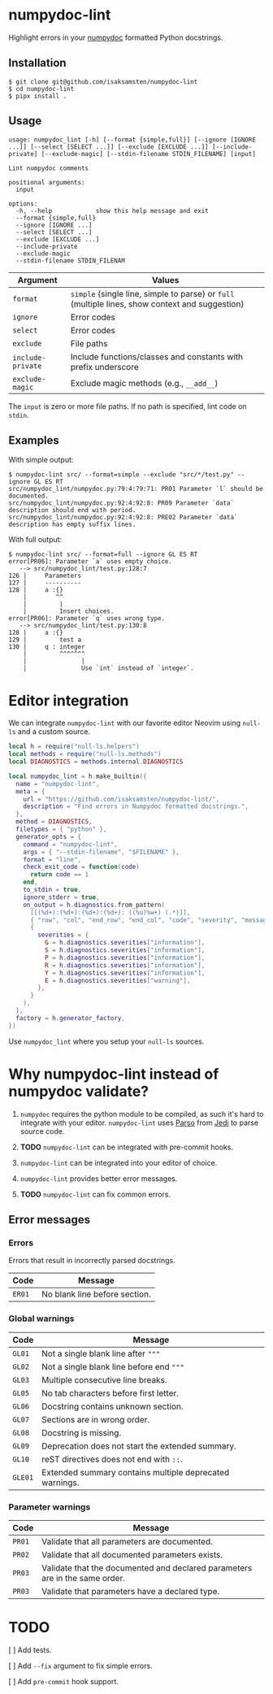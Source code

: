 # numpydoc-lint

Highlight errors in your [numpydoc](https://numpydoc.readthedocs.io) formatted
Python docstrings.

## Installation

```shell
$ git clone git@github.com/isaksamsten/numpydoc-lint
$ cd numpydoc-lint
$ pipx install .
```

## Usage

```
usage: numpydoc_lint [-h] [--format {simple,full}] [--ignore [IGNORE ...]] [--select [SELECT ...]] [--exclude [EXCLUDE ...]] [--include-private] [--exclude-magic] [--stdin-filename STDIN_FILENAME] [input]

Lint numpydoc comments

positional arguments:
  input

options:
  -h, --help            show this help message and exit
  --format {simple,full}
  --ignore [IGNORE ...]
  --select [SELECT ...]
  --exclude [EXCLUDE ...]
  --include-private
  --exclude-magic
  --stdin-filename STDIN_FILENAM
```

| Argument          | Values                                                                                          |
| ----------------- | ----------------------------------------------------------------------------------------------- |
| `format`          | `simple` (single line, simple to parse) or `full` (multiple lines, show context and suggestion) |
| `ignore`          | Error codes                                                                                     |
| `select`          | Error codes                                                                                     |
| `exclude`         | File paths                                                                                      |
| `include-private` | Include functions/classes and constants with prefix underscore                                  |
| `exclude-magic`   | Exclude magic methods (e.g., `__add__`)                                                         |

The `input` is zero or more file paths. If no path is specified, lint code on `stdin`.

## Examples

With simple output:

```
$ numpydoc-lint src/ --format=simple --exclude "src/*/test.py" --ignore GL ES RT
src/numpydoc_lint/numpydoc.py:79:4:79:71: PR01 Parameter `l` should be documented.
src/numpydoc_lint/numpydoc.py:92:4:92:8: PR09 Parameter `data` description should end with period.
src/numpydoc_lint/numpydoc.py:92:4:92:8: PRE02 Parameter `data` description has empty suffix lines.
```

With full output:

```
$ numpydoc-lint src/ --format=full --ignore GL ES RT
error[PR06]: Parameter `a` uses empty choice.
   --> src/numpydoc_lint/test.py:128:7
126 |     Parameters
127 |     ----------
128 |     a :{}
    |        ^^
    |         |
    |         Insert choices.
error[PR06]: Parameter `q` uses wrong type.
   --> src/numpydoc_lint/test.py:130:8
128 |     a :{}
129 |         test a
130 |     q : integer
    |         ^^^^^^^
    |               |
    |               Use `int` instead of `integer`.
```

# Editor integration

We can integrate `numpydoc-lint` with our favorite editor Neovim using `null-ls` and a custom source.

```lua
local h = require("null-ls.helpers")
local methods = require("null-ls.methods")
local DIAGNOSTICS = methods.internal.DIAGNOSTICS

local numpydoc_lint = h.make_builtin({
  name = "numpydoc-lint",
  meta = {
    url = "https://github.com/isaksamsten/numpydoc-lint/",
    description = "Find errors in Numpydoc formatted docstrings.",
  },
  method = DIAGNOSTICS,
  filetypes = { "python" },
  generator_opts = {
    command = "numpydoc-lint",
    args = { "--stdin-filename", "$FILENAME" },
    format = "line",
    check_exit_code = function(code)
      return code == 1
    end,
    to_stdin = true,
    ignore_stderr = true,
    on_output = h.diagnostics.from_pattern(
      [[(%d+):(%d+):(%d+):(%d+): ((%u)%w+) (.*)]],
      { "row", "col", "end_row", "end_col", "code", "severity", "message" },
      {
        severities = {
          G = h.diagnostics.severities["information"],
          S = h.diagnostics.severities["information"],
          P = h.diagnostics.severities["information"],
          R = h.diagnostics.severities["information"],
          Y = h.diagnostics.severities["information"],
          E = h.diagnostics.severities["warning"],
        },
      }
    ),
  },
  factory = h.generator_factory,
})
```

Use `numpydoc_lint` where you setup your `null-ls` sources.

# Why numpydoc-lint instead of numpydoc validate?

1. `numpydoc` requires the python module to be compiled, as such it's hard to
   integrate with your editor. `numpydoc-lint` uses
   [Parso](https://parso.readthedocs.io) from
   [Jedi](https://jedi.readthedocs.io) to parse source code.

2. **TODO** `numpydoc-lint` can be integrated with pre-commit hooks.

3. `numpydoc-lint` can be integrated into your editor of choice.

4. `numpydoc-lint` provides better error messages.

5. **TODO** `numpydoc-lint` can fix common errors.

## Error messages

### Errors

Errors that result in incorrectly parsed docstrings.

| Code   | Message                       |
| ------ | ----------------------------- |
| `ER01` | No blank line before section. |

### Global warnings

| Code    | Message                                                 |
| ------- | ------------------------------------------------------- |
| `GL01`  | Not a single blank line after `"""`                     |
| `GL02`  | Not a single blank line before end `"""`                |
| `GL03`  | Multiple consecutive line breaks.                       |
| `GL05`  | No tab characters before first letter.                  |
| `GL06`  | Docstring contains unknown section.                     |
| `GL07`  | Sections are in wrong order.                            |
| `GL08`  | Docstring is missing.                                   |
| `GL09`  | Deprecation does not start the extended summary.        |
| `GL10`  | reST directives does not end with `::`.                 |
| `GLE01` | Extended summary contains multiple deprecated warnings. |

### Parameter warnings

| Code   | Message                                                                     |
| ------ | --------------------------------------------------------------------------- |
| `PR01` | Validate that all parameters are documented.                                |
| `PR02` | Validate that all documented parameters exists.                             |
| `PR03` | Validate that the documented and declared parameters are in the same order. |
| `PR03` | Validate that parameters have a declared type.                              |

# TODO

[ ] Add tests.

[ ] Add `--fix` argument to fix simple errors.

[ ] Add `pre-commit` hook support.
